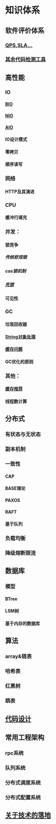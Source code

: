 # 知识体系
## 软件评价体系
### [QPS,SLA...](https://github.com/whodarewin/knowledge_hierarchy/blob/master/evaluation/evaluation.md)
### [其余代码检测工具](https://github.com/whodarewin/knowledge_hierarchy/blob/master/evaluation/tool.md)
## 高性能
### IO
#### [BIO](https://github.com/whodarewin/knowledge_hierarchy/blob/master/high_performance/io/BIO.md)
#### [NIO](https://github.com/whodarewin/knowledge_hierarchy/blob/master/high_performance/io/NIO.md)
#### [AIO](https://github.com/whodarewin/knowledge_hierarchy/blob/master/high_performance/io/AIO.md)
#### IO设计模式
#### 零拷贝
#### 顺序读写
### 网络
#### HTTP及其演进
### CPU
#### 缓冲行填充
### 并发：
#### 锁竞争
##### 传统悲观锁
##### cas锁机制
##### [死锁](https://github.com/whodarewin/knowledge_hierarchy/blob/master/high_performance/lock/dead_lock.md)
#### 可见性
### GC
#### 垃圾回收器
#### [String对象处理](https://github.com/whodarewin/knowledge_hierarchy/blob/master/high_performance/gc/string.md)
#### [缓存问题](https://github.com/whodarewin/knowledge_hierarchy/blob/master/high_performance/gc/cache.md)
#### GC优化的原则
### 其他：
#### [缓存推荐](https://github.com/whodarewin/knowledge_hierarchy/blob/master/high_performance/other/cache_recommend.md)
#### 线程数计算
## 分布式
### 有状态与无状态
### 副本机制
### 一致性
#### CAP
#### BASE理论
#### PAXOS
#### RAFT
#### 基于队列
### 负载均衡
### 降级熔断限流
## 数据库
### 模型
#### BTree
#### LSM树
#### 基于内存的数据库
## 算法
### array&链表
### 哈希表
### 红黑树
### 跳表
## [代码设计](https://github.com/whodarewin/knowledge_hierarchy/blob/master/code/design.md)
## 常用工程架构
### rpc系统
### 队列系统
### 分布式调度系统
### 分布式配置系统
## [关于技术的落地](https://github.com/whodarewin/knowledge_hierarchy/blob/master/achievement/achievement.md)
